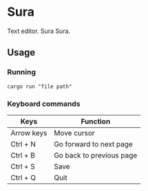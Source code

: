 # Sura

Text editor. Sura Sura.

## Usage

### Running

```
cargo run "file path"
```

### Keyboard commands

| Keys       | Function                 |
| ---------- | ------------------------ |
| Arrow keys | Move cursor              |
| Ctrl + N   | Go forward to next page  |
| Ctrl + B   | Go back to previous page |
| Ctrl + S   | Save                     |
| Ctrl + Q   | Quit                     |
